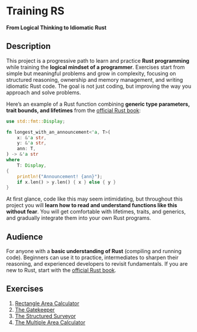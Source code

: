 # Training RS
**From Logical Thinking to Idiomatic Rust**

## Description
This project is a progressive path to learn and practice **Rust programming** while training the **logical mindset of a programmer**. Exercises start from simple but meaningful problems and grow in complexity, focusing on structured reasoning, ownership and memory management, and writing idiomatic Rust code. The goal is not just coding, but improving the way you approach and solve problems.

Here’s an example of a Rust function combining **generic type parameters, trait bounds, and lifetimes** from the [official Rust book](https://doc.rust-lang.org/book/):
```rust
use std::fmt::Display;

fn longest_with_an_announcement<'a, T>(
    x: &'a str,
    y: &'a str,
    ann: T,
) -> &'a str
where
    T: Display,
{
    println!("Announcement! {ann}");
    if x.len() > y.len() { x } else { y }
}
```
At first glance, code like this may seem intimidating, but throughout this project you will **learn how to read and understand functions like this without fear**. You will get comfortable with lifetimes, traits, and generics, and gradually integrate them into your own Rust programs.

## Audience
For anyone with a **basic understanding of Rust** (compiling and running code). Beginners can use it to practice, intermediates to sharpen their reasoning, and experienced developers to revisit fundamentals. If you are new to Rust, start with the [official Rust book](https://doc.rust-lang.org/book/).

## Exercises
1. [Rectangle Area Calculator](rect-area/src/main.rs)
2. [The Gatekeeper](the-gatekeeper/src/main.rs)
3. [The Structured Surveyor](the-structured-surveyor/src/main.rs)
4. [The Multiple Area Calculator](multiple-area-calculator/src/main.rs)
